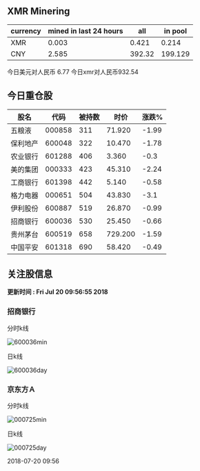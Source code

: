 ## XMR Minering

|currency|mined in last 24 hours|all|in pool|
|---|---|---|---|
|XMR|0.003|0.421|0.214|
|CNY|2.585|392.32|199.129|

今日美元对人民币 6.77	今日xmr对人民币932.54


## 今日重仓股 

|股名|代码|被持数|时价|涨跌%|
|---|---|---|---|---|
|五粮液|000858|311|71.920|-1.99|
|保利地产|600048|322|10.470|-1.78|
|农业银行|601288|406|3.360|-0.3|
|美的集团|000333|423|45.310|-2.24|
|工商银行|601398|442|5.140|-0.58|
|格力电器|000651|504|43.830|-3.1|
|伊利股份|600887|519|26.870|-0.99|
|招商银行|600036|530|25.450|-0.66|
|贵州茅台|600519|658|729.200|-1.59|
|中国平安|601318|690|58.420|-0.49|

## 关注股信息
**更新时间 : Fri Jul 20 09:56:55 2018**
### 招商银行 
分时k线

![600036min](http://image.sinajs.cn/newchart/min/n/sh600036.gif)

日k线

![600036day](http://image.sinajs.cn/newchart/daily/n/sh600036.gif)

### 京东方Ａ 
分时k线

![000725min](http://image.sinajs.cn/newchart/min/n/sz000725.gif)

日k线

![000725day](http://image.sinajs.cn/newchart/daily/n/sz000725.gif)

2018-07-20 09:56